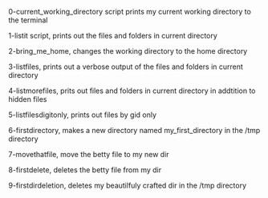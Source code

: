 0-current_working_directory script prints my current working directory to the terminal

1-listit script, prints out the files and folders in current directory

2-bring_me_home, changes the working directory to the home directory

3-listfiles, prints out a verbose output of the files and folders in current directory

4-listmorefiles, prits out files and folders in current directory in addtition to hidden files

5-listfilesdigitonly, prints out files by gid only

6-firstdirectory, makes a new directory named my_first_directory in the /tmp directory

7-movethatfile, move the betty file to my new dir

8-firstdelete, deletes the betty file from my dir

9-firstdirdeletion, deletes my beautilfuly crafted dir in the /tmp directory

